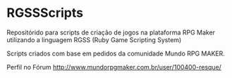 RGSSScripts
===========

Repositórido para scripts de criação de jogos na plataforma RPG Maker utilizando a linguagem
RGSS (Ruby Game Scripting System)

Scripts criados com base em pedidos da comunidade Mundo RPG MAKER.

Perfil no Fórum
http://www.mundorpgmaker.com.br/user/100400-resque/